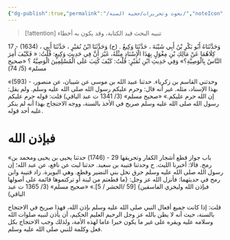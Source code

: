 ```yaml
---
{"dg-publish":true,"permalink":"/بحوث وتحريرات/حجية السنة/","noteIcon":"","created":"2025-04-06T06:05:34.959+02:00","updated":"2025-07-24T14:37:09.529+03:00"}
---
```


> [!attention] تنبيه
> البحث قيد الكتابة، وقد يكون به أخطاء

17 - (1634) وَحَدَّثَنَاهُ أَبُو بَكْرِ بْنُ أَبِي شَيْبَةَ ، حَدَّثَنَا وَكِيعٌ . (ح) وَحَدَّثَنَا ابْنُ نُمَيْرٍ ، حَدَّثَنَا أَبِي ، كِلَاهُمَا عَنْ مَالِكِ بْنِ مِغْوَلٍ بِهَذَا الْإِسْنَادِ مِثْلَهُ، غَيْرَ أَنَّ فِي حَدِيثِ وَكِيعٍ: قُلْتُ: « فَكَيْفَ أُمِرَ النَّاسُ بِالْوَصِيَّةِ؟» وَفِي حَدِيثِ ابْنِ نُمَيْرٍ: قُلْتُ: كَيْفَ كُتِبَ عَلَى الْمُسْلِمِينَ الْوَصِيَّةُ ؟
«صحيح مسلم» (5/ 74)


«(593) - وحدثني القاسم بن زكرياء. حدثنا عبيد الله بن موسى عن شيبان، عن منصور، بهذا الإسناد، مثله. غير أنه قال: وحرم عليكم رسول الله صلى الله عليه وسلم. ولم يقل: إن الله حرم عليكم.»
«صحيح مسلم» (3/ 1341 ت عبد الباقي)
قلت: قوله حرم عليكم رسول الله صلى الله عليه وسلم صريح في الأخذ بالسنة، ووجه الاحتجاج بهذا أنه لم ينكر عليه أحد قوله. 

# فبإذن الله
«باب جواز قطع أشجار الكفار وتحريقها
29 - (1746) حدثنا يحيى بن يحيى ومحمد بن رمح. قالا: أخبرنا الليث. ح وحدثنا قتيبة بن سعيد. حدثنا ليث عن نافع، عن عبد الله؛
إن رسول الله صلى الله عليه وسلم حرق نخل بني النضير وقطع. وهي البويرة.
زاد قتيبة وابن رمح في حديثهما: فأنزل الله عز وجل: {ما قطعتم من لينة أو تركتموها قائمة على أصولها فبإذن الله وليخزي الفاسقين} [59 /الحشر / 5].»
«صحيح مسلم» (3/ 1365 ت عبد الباقي)

قلت: 
إذا كانت جميع أفعال النبي صلى الله عليه وسلم بإذن الله، فهذا صريح في الاحتجاج بالسنة، حيث أنه لا يظن بالله عز وجل الرحيم العليم الحكيم، أن يأذن لنبيه صلوات الله وسلامه عليه ويقره على غير ما يكون خيرا عاما لهذه الأمة، ولذلك وجب الاحتجاج بكل فعل وكلمة للنبي صلى الله عليه وسلم. 
